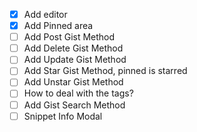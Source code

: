 - [X]  Add editor
- [X]  Add Pinned area
- [ ] Add Post Gist Method
- [ ] Add Delete Gist Method
- [ ] Add Update Gist Method
- [ ] Add Star Gist Method, pinned is starred
- [ ] Add Unstar Gist Method
- [ ] How to deal with the tags?
- [ ] Add Gist Search Method
- [ ] Snippet Info Modal